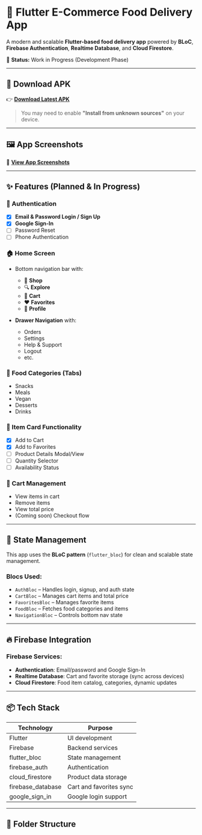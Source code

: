 # 🍔 Flutter E-Commerce Food Delivery App

A modern and scalable **Flutter-based food delivery app** powered by **BLoC**, **Firebase Authentication**, **Realtime Database**, and **Cloud Firestore**.

🚧 **Status:** Work in Progress (Development Phase)

---

## 📱 Download APK

👉 [**Download Latest APK**](https://drive.google.com/file/d/16D9ypehDwdgTSu8Z9W2NuRlhXLdu1JvW/view?usp=sharing)

> You may need to enable **"Install from unknown sources"** on your device.

---

## 🖼️ App Screenshots

📸 [**View App Screenshots**](https://drive.google.com/drive/folders/1qlaeV9rCtbCIUDHglvbovK8ZM54t5xvw?usp=drive_link)

---

## ✨ Features (Planned & In Progress)

### 🔐 Authentication
- [x] **Email & Password Login / Sign Up**
- [x] **Google Sign-In**
- [ ] Password Reset
- [ ] Phone Authentication

### 🏠 Home Screen
- Bottom navigation bar with:
  - 🛒 **Shop**
  - 🔍 **Explore**
  - 🧺 **Cart**
  - ❤️ **Favorites**
  - 👤 **Profile**

- **Drawer Navigation** with:
  - Orders
  - Settings
  - Help & Support
  - Logout
  - etc.

### 🍱 Food Categories (Tabs)
- Snacks
- Meals
- Vegan
- Desserts
- Drinks

### 🧾 Item Card Functionality
- [x] Add to Cart
- [x] Add to Favorites
- [ ] Product Details Modal/View
- [ ] Quantity Selector
- [ ] Availability Status

### 🛒 Cart Management
- View items in cart
- Remove items
- View total price
- (Coming soon) Checkout flow

---

## 🧠 State Management

This app uses the **BLoC pattern** (`flutter_bloc`) for clean and scalable state management.

### Blocs Used:
- `AuthBloc` – Handles login, signup, and auth state
- `CartBloc` – Manages cart items and total price
- `FavoritesBloc` – Manages favorite items
- `FoodBloc` – Fetches food categories and items
- `NavigationBloc` – Controls bottom nav state

---

## 🔥 Firebase Integration

### Firebase Services:
- **Authentication**: Email/password and Google Sign-In
- **Realtime Database**: Cart and favorite storage (sync across devices)
- **Cloud Firestore**: Food item catalog, categories, dynamic updates

---

## 📦 Tech Stack

| Technology       | Purpose                              |
|------------------|--------------------------------------|
| Flutter          | UI development                       |
| Firebase         | Backend services                     |
| flutter_bloc     | State management                     |
| firebase_auth    | Authentication                       |
| cloud_firestore  | Product data storage                 |
| firebase_database| Cart and favorites sync              |
| google_sign_in   | Google login support                 |

---

## 🧱 Folder Structure


